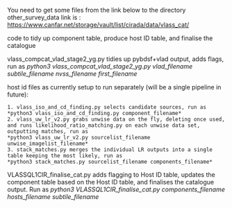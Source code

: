 You need to get some files from the link below to the directory other_survey_data
link is : https://www.canfar.net/storage/vault/list/cirada/data/vlass_cat/

code to tidy up component table, produce host ID table, and finalise the catalogue

vlass_compcat_vlad_stage2_yg.py tidies up pybdsf+vlad output, adds flags, run as
*python3 vlass_compcat_vlad_stage2_yg.py vlad_filename subtile_filename nvss_filename first_filename*


host id files as currently setup to run separately (will be a single pipeline in future):

    1. vlass_iso_and_cd_finding.py selects candidate sources, run as
    *python3 vlass_iso_and_cd_finding.py component_filename*
    2. vlass_uw_lr_v2.py grabs unwise data on the fly, deleting once used, and runs likelihood_ratio_matching.py on each unwise data set, outputting matches, run as
    *python3 vlass_uw_lr_v2.py sourcelist_filename unwise_imagelist_filename*
    3. stack_matches.py merges the individual LR outputs into a single table keeping the most likely, run as
    *python3 stack_matches.py sourcelist_filename components_filename*

VLASSQL1CIR_finalise_cat.py adds flagging to Host ID table, updates the component table based on the Host ID table, and finalises the catalogue output. Run as
*python3 VLASSQL1CIR_finalise_cat.py components_filename hosts_filename subtile_filename*
